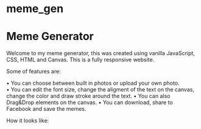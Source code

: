 # meme_gen

<h1>Meme Generator</h1>

Welcome to my meme generator, this was created using vanilla JavaScript, CSS, HTML and Canvas.
This is a fully responsive website.

Some of features are:

• You can choose between built in photos or upload your own photo.\
• You can edit the font size, change the aligment of the text on the canvas, change the color and draw stroke around the text.
• You can also Drag&Drop elements on the canvas.
• You can download, share to Facebook and save the memes.

How it looks like: 

